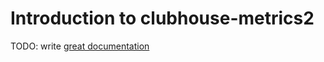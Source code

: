 # Introduction to clubhouse-metrics2

TODO: write [great documentation](http://jacobian.org/writing/what-to-write/)
